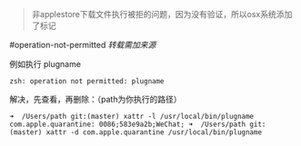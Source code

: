
>非applestore下载文件执行被拒的问题，因为没有验证，所以osx系统添加了标记


#operation-not-permitted
*转载需加来源*

例如执行 plugname

`
zsh: operation not permitted: plugname
`

解决，先查看，再删除：（path为你执行的路径）

`
➜  /Users/path git:(master) xattr -l /usr/local/bin/plugname
com.apple.quarantine: 0086;583e9a2b;WeChat;
➜  /Users/path git:(master) xattr -d com.apple.quarantine /usr/local/bin/plugname
`

